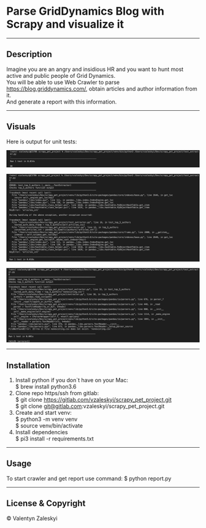 # Parse GridDynamics Blog with Scrapy and visualize it
_ _ _

## Description

Imagine you are an angry and insidious HR and you want to hunt most active and public people of Grid Dynamics.<br />
You will be able to use Web Crawler to parse https://blog.griddynamics.com/, obtain articles and author information from it.<br />
And generate a report with this information.

_ _ _

## Visuals
Here is output for unit tests:

![run with correct csv](images/ok.png)

![misput articles with authors csv](images/keyerror.png)

![run with none existing file](images/notexist.png)

_ _ _

## Installation
1. Install python if you don`t have on your Mac:<br />
$ brew install python3.6
1. Clone repo https/ssh from gitlab:<br />
$ git clone https://gitlab.com/vzaleskyi/scrapy_pet_project.git<br />
$ git clone git@gitlab.com:vzaleskyi/scrapy_pet_project.git
1. Create and start venv:<br />
$ python3 -m venv venv<br />
$ source venv/bin/activate
1. Install dependencies<br />
$ pi3 install -r requirements.txt
_ _ _

## Usage
To start crawler and get report use command:
$ python report.py
_ _ _

## License & Copyright
© Valentyn Zaleskyi














